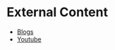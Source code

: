 # External Content
* [Blogs](docs\external-content\blogs\README.md)
* [Youtube](docs\external-content\youtube\README.md)